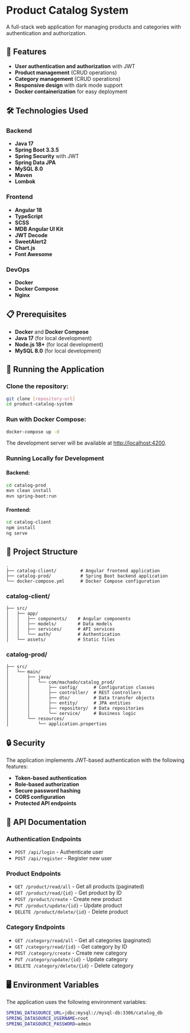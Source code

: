 # Product Catalog System
A full-stack web application for managing products and categories with authentication and authorization.

## 🚀 Features
- **User authentication and authorization** with JWT
- **Product management** (CRUD operations)
- **Category management** (CRUD operations)
- **Responsive design** with dark mode support
- **Docker containerization** for easy deployment

## 🛠️ Technologies Used

### Backend
- **Java 17**
- **Spring Boot 3.3.5**
- **Spring Security** with JWT
- **Spring Data JPA**
- **MySQL 8.0**
- **Maven**
- **Lombok**

### Frontend
- **Angular 18**
- **TypeScript**
- **SCSS**
- **MDB Angular UI Kit**
- **JWT Decode**
- **SweetAlert2**
- **Chart.js**
- **Font Awesome**

### DevOps
- **Docker**
- **Docker Compose**
- **Nginx**

## 📋 Prerequisites
- **Docker** and **Docker Compose**
- **Java 17** (for local development)
- **Node.js 18+** (for local development)
- **MySQL 8.0** (for local development)

## 🚀 Running the Application

### Clone the repository:
```bash
git clone [repository-url]
cd product-catalog-system
```

### Run with Docker Compose:
```bash
docker-compose up -d
```

The development server will be available at [http://localhost:4200](http://localhost:4200).

### Running Locally for Development

#### Backend:
```bash
cd catalog-prod
mvn clean install
mvn spring-boot:run
```

#### Frontend:
```bash
cd catalog-client
npm install
ng serve
```

## 📁 Project Structure

```
.
├── catalog-client/         # Angular frontend application
├── catalog-prod/           # Spring Boot backend application
└── docker-compose.yml      # Docker Compose configuration
```

### catalog-client/
```
├── src/
│   ├── app/
│   │   ├── components/    # Angular components
│   │   ├── models/        # Data models
│   │   ├── services/      # API services
│   │   └── auth/          # Authentication
│   └── assets/            # Static files
```

### catalog-prod/
```
├── src/
│   └── main/
│       ├── java/
│       │   └── com/machado/catalog_prod/
│       │       ├── config/      # Configuration classes
│       │       ├── controller/  # REST controllers
│       │       ├── dto/         # Data transfer objects
│       │       ├── entity/      # JPA entities
│       │       ├── repository/  # Data repositories
│       │       └── service/     # Business logic
│       └── resources/
│           └── application.properties
```

## 🔒 Security
The application implements JWT-based authentication with the following features:
- **Token-based authentication**
- **Role-based authorization**
- **Secure password hashing**
- **CORS configuration**
- **Protected API endpoints**

## 📝 API Documentation

### Authentication Endpoints
- `POST /api/login` - Authenticate user
- `POST /api/register` - Register new user

### Product Endpoints
- `GET /product/read/all` - Get all products (paginated)
- `GET /product/read/{id}` - Get product by ID
- `POST /product/create` - Create new product
- `PUT /product/update/{id}` - Update product
- `DELETE /product/delete/{id}` - Delete product

### Category Endpoints
- `GET /category/read/all` - Get all categories (paginated)
- `GET /category/read/{id}` - Get category by ID
- `POST /category/create` - Create new category
- `PUT /category/update/{id}` - Update category
- `DELETE /category/delete/{id}` - Delete category

## 🖥️ Environment Variables
The application uses the following environment variables:

```bash
SPRING_DATASOURCE_URL=jdbc:mysql://mysql-db:3306/catalog_db
SPRING_DATASOURCE_USERNAME=root
SPRING_DATASOURCE_PASSWORD=admin
```

